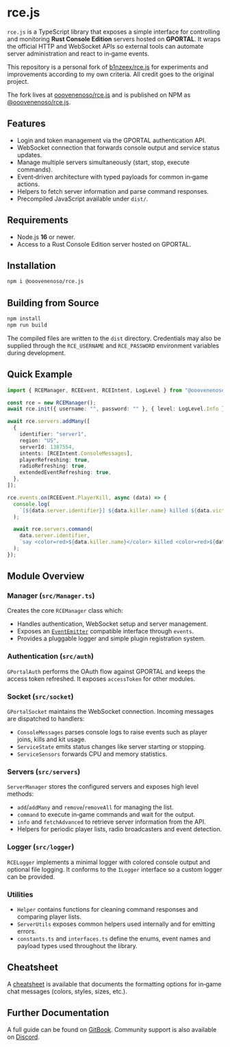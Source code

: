 # rce.js

`rce.js` is a TypeScript library that exposes a simple interface for controlling and monitoring **Rust Console Edition** servers hosted on **GPORTAL**. It wraps the official HTTP and WebSocket APIs so external tools can automate server administration and react to in‑game events.


This repository is a personal fork of [b1nzeex/rce.js](https://github.com/b1nzeex/rce.js) for experiments and improvements according to my own criteria. All credit goes to the original project.

The fork lives at [ooovenenoso/rce.js](https://github.com/ooovenenoso/rce.js) and is published on NPM as [@ooovenenoso/rce.js](https://www.npmjs.com/package/@ooovenenoso/rce.js).

## Features

- Login and token management via the GPORTAL authentication API.
- WebSocket connection that forwards console output and service status updates.
- Manage multiple servers simultaneously (start, stop, execute commands).
- Event‑driven architecture with typed payloads for common in‑game actions.
- Helpers to fetch server information and parse command responses.
- Precompiled JavaScript available under `dist/`.

## Requirements

- Node.js **16** or newer.
- Access to a Rust Console Edition server hosted on GPORTAL.

## Installation

```bash
npm i @ooovenenoso/rce.js
```

## Building from Source

```bash
npm install
npm run build
```

The compiled files are written to the `dist` directory. Credentials may also be supplied through the `RCE_USERNAME` and `RCE_PASSWORD` environment variables during development.

## Quick Example

```typescript
import { RCEManager, RCEEvent, RCEIntent, LogLevel } from "@ooovenenoso/rce.js";

const rce = new RCEManager();
await rce.init({ username: "", password: "" }, { level: LogLevel.Info });

await rce.servers.addMany([
  {
    identifier: "server1",
    region: "US",
    serverId: 1387554,
    intents: [RCEIntent.ConsoleMessages],
    playerRefreshing: true,
    radioRefreshing: true,
    extendedEventRefreshing: true,
  },
]);

rce.events.on(RCEEvent.PlayerKill, async (data) => {
  console.log(
    `[${data.server.identifier}] ${data.killer.name} killed ${data.victim.name}`
  );

  await rce.servers.command(
    data.server.identifier,
    `say <color=red>${data.killer.name}</color> killed <color=red>${data.victim.name}</color>`
  );
});
```

## Module Overview

### Manager (`src/Manager.ts`)
Creates the core `RCEManager` class which:
- Handles authentication, WebSocket setup and server management.
- Exposes an [`EventEmitter`](https://nodejs.org/api/events.html) compatible interface through `events`.
- Provides a pluggable logger and simple plugin registration system.

### Authentication (`src/auth`)
`GPortalAuth` performs the OAuth flow against GPORTAL and keeps the access token refreshed. It exposes `accessToken` for other modules.

### Socket (`src/socket`)
`GPortalSocket` maintains the WebSocket connection. Incoming messages are dispatched to handlers:
- `ConsoleMessages` parses console logs to raise events such as player joins, kills and kit usage.
- `ServiceState` emits status changes like server starting or stopping.
- `ServiceSensors` forwards CPU and memory statistics.

### Servers (`src/servers`)
`ServerManager` stores the configured servers and exposes high level methods:
- `add`/`addMany` and `remove`/`removeAll` for managing the list.
- `command` to execute in‑game commands and wait for the output.
- `info` and `fetchAdvanced` to retrieve server information from the API.
- Helpers for periodic player lists, radio broadcasters and event detection.

### Logger (`src/logger`)
`RCELogger` implements a minimal logger with colored console output and optional file logging. It conforms to the `ILogger` interface so a custom logger can be provided.

### Utilities
- `Helper` contains functions for cleaning command responses and comparing player lists.
- `ServerUtils` exposes common helpers used internally and for emitting errors.
- `constants.ts` and `interfaces.ts` define the enums, event names and payload types used throughout the library.

## Cheatsheet

A [cheatsheet](./cheatsheet.md) is available that documents the formatting options for in‑game chat messages (colors, styles, sizes, etc.).

## Further Documentation

A full guide can be found on [GitBook](https://rcejs.gitbook.io/rcejs). Community support is also available on [Discord](https://discord.gg/npYygkeXSa).

